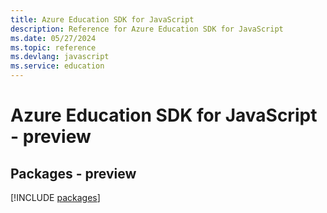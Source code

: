 ```yaml
---
title: Azure Education SDK for JavaScript
description: Reference for Azure Education SDK for JavaScript
ms.date: 05/27/2024
ms.topic: reference
ms.devlang: javascript
ms.service: education
---
```

# Azure Education SDK for JavaScript - preview
## Packages - preview
[!INCLUDE [packages](education-index.md)]